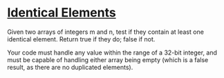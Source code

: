 # [Identical Elements](https://www.codewars.com/kata/583ebb9328a0c034490001ba) #

Given two arrays of integers m and n, test if they contain at least one identical element. Return true if they do; false if not.

Your code must handle any value within the range of a 32-bit integer, and must be capable of handling either array being empty (which is a false result, as there are no duplicated elements).
